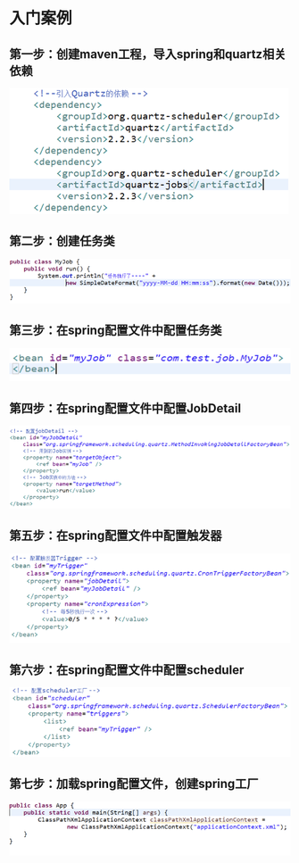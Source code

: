 # 入门案例

## 第一步：创建maven工程，导入spring和quartz相关依赖

![](../../.gitbook/assets/image%20%28122%29.png)

## 第二步：创建任务类

![](../../.gitbook/assets/image%20%2898%29.png)

## 第三步：在spring配置文件中配置任务类

![](../../.gitbook/assets/image%20%2893%29.png)

## 第四步：在spring配置文件中配置JobDetail

![](../../.gitbook/assets/image%20%2826%29.png)

## 第五步：在spring配置文件中配置触发器

![](../../.gitbook/assets/image%20%2857%29.png)

## 第六步：在spring配置文件中配置scheduler

![](../../.gitbook/assets/image%20%2880%29.png)

## 第七步：加载spring配置文件，创建spring工厂

![](../../.gitbook/assets/image%20%2841%29.png)

